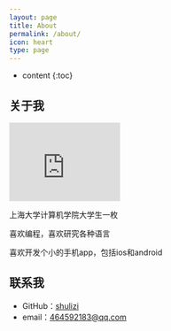 ```yaml
---
layout: page
title: About
permalink: /about/
icon: heart
type: page
---
```


* content
{:toc}

## 关于我

<iframe src="https://githubbadge.appspot.com/shulizi?s=1" style="border: 0;height: 142px;width: 200px;overflow: hidden;" frameBorder="0"></iframe>

上海大学计算机学院大学生一枚

喜欢编程，喜欢研究各种语言

喜欢开发个小的手机app，包括ios和android


## 联系我

* GitHub：[shulizi](https://github.com/shulizi)
* email：464592183@qq.com
